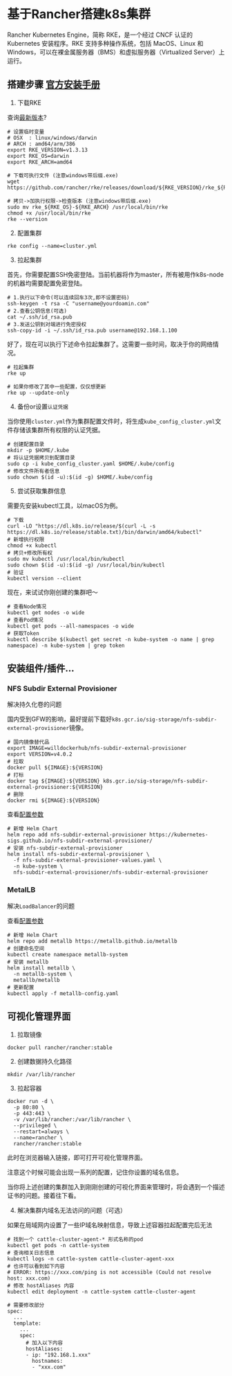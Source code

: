 # 基于Rancher搭建k8s集群

Rancher Kubernetes Engine，简称 RKE，是一个经过 CNCF 认证的 Kubernetes 安装程序。RKE 支持多种操作系统，包括 MacOS、Linux 和 Windows，可以在裸金属服务器（BMS）和虚拟服务器（Virtualized Server）上运行。


## 搭建步骤 [官方安装手册](https://docs.rancher.cn/docs/rke/installation/_index)

1. 下载RKE

查询[最新版本](https://github.com/rancher/rke/releases)?

```shell
# 设置临时变量
# OSX  : linux/windows/darwin
# ARCH : amd64/arm/386
export RKE_VERSION=v1.3.13
export RKE_OS=darwin
export RKE_ARCH=amd64

# 下载可执行文件 (注意windows带后缀.exe)
wget https://github.com/rancher/rke/releases/download/${RKE_VERSION}/rke_${RKE_OS}-${RKE_ARCH}

# 拷贝->加执行权限->检查版本 (注意windows带后缀.exe)
sudo mv rke_${RKE_OS}-${RKE_ARCH} /usr/local/bin/rke
chmod +x /usr/local/bin/rke
rke --version
```

2. 配置集群

```shell
rke config --name=cluster.yml
```

3. 拉起集群

首先，你需要配置SSH免密登陆。当前机器将作为master，所有被用作k8s-node的机器均需要配置免密登陆。

```shell
# 1.执行以下命令(可以连续回车3次,即不设置密码)
ssh-keygen -t rsa -C "username@yourdoamin.com"
# 2.查看公钥信息(可选)
cat ~/.ssh/id_rsa.pub
# 3.发送公钥到对端进行免密授权
ssh-copy-id -i ~/.ssh/id_rsa.pub username@192.168.1.100
```

好了，现在可以执行下述命令拉起集群了。这需要一些时间，取决于你的网络情况。

```shell
# 拉起集群
rke up

# 如果你修改了其中一些配置，仅仅想更新
rke up --update-only
```

4. 备份or设置`认证凭据`

当你使用`cluster.yml`作为集群配置文件时，将生成`kube_config_cluster.yml`文件存储该集群所有权限的认证凭据。

```shell
# 创建配置目录
mkdir -p $HOME/.kube
# 将认证凭据拷贝到配置目录
sudo cp -i kube_config_cluster.yaml $HOME/.kube/config
# 修改文件所有者信息
sudo chown $(id -u):$(id -g) $HOME/.kube/config
```

5. 尝试获取集群信息

需要先安装kubectl工具，以macOS为例。

```shell
# 下载
curl -LO "https://dl.k8s.io/release/$(curl -L -s https://dl.k8s.io/release/stable.txt)/bin/darwin/amd64/kubectl"
# 新增执行权限
chmod +x kubectl
# 拷贝+修改所有权
sudo mv kubectl /usr/local/bin/kubectl
sudo chown $(id -u):$(id -g) /usr/local/bin/kubectl
# 验证
kubectl version --client
```

现在，来试试你刚创建的集群吧～

```shell
# 查看Node情况
kubectl get nodes -o wide
# 查看Pod情况
kubectl get pods --all-namespaces -o wide
# 获取Token
kubectl describe $(kubectl get secret -n kube-system -o name | grep namespace) -n kube-system | grep token
```


## 安装组件/插件...

### NFS Subdir External Provisioner

解决持久化卷的问题

国内受到GFW的影响，最好提前下载好`k8s.gcr.io/sig-storage/nfs-subdir-external-provisioner`镜像。

```shell
# 国内镜像替代品
export IMAGE=willdockerhub/nfs-subdir-external-provisioner
export VERSION=v4.0.2
# 拉取
docker pull ${IMAGE}:${VERSION}
# 打标
docker tag ${IMAGE}:${VERSION} k8s.gcr.io/sig-storage/nfs-subdir-external-provisioner:${VERSION}
# 删除
docker rmi ${IMAGE}:${VERSION}
```

查看[配置参数](nfs-subdir-external-provisioner-values.yaml)

```shell
# 新增 Helm Chart
helm repo add nfs-subdir-external-provisioner https://kubernetes-sigs.github.io/nfs-subdir-external-provisioner/
# 安装 nfs-subdir-external-provisioner
helm install nfs-subdir-external-provisioner \
  -f nfs-subdir-external-provisioner-values.yaml \
  -n kube-system \
  nfs-subdir-external-provisioner/nfs-subdir-external-provisioner
```

### MetalLB

解决`LoadBalancer`的问题

查看[配置参数](metallb-config.yaml)

```shell
# 新增 Helm Chart
helm repo add metallb https://metallb.github.io/metallb
# 创建命名空间
kubectl create namespace metallb-system
# 安装 metallb
helm install metallb \
  -n metallb-system \
  metallb/metallb
# 更新配置
kubectl apply -f metallb-config.yaml
```


## 可视化管理界面

1. 拉取镜像

```shell
docker pull rancher/rancher:stable
```

2. 创建数据持久化路径

```shell
mkdir /var/lib/rancher
```

3. 拉起容器

```shell
docker run -d \
  -p 80:80 \
  -p 443:443 \
  -v /var/lib/rancher:/var/lib/rancher \
  --privileged \
  --restart=always \
  --name=rancher \
  rancher/rancher:stable
```

此时在浏览器输入链接，即可打开可视化管理界面。

注意这个时候可能会出现一系列的配置，记住你设置的域名信息。

当你将上述创建的集群加入到刚刚创建的可视化界面来管理时，将会遇到一个描述证书的问题。接着往下看。

4. 解决集群内域名无法访问的问题（可选）

如果在局域网内设置了一些IP域名映射信息，导致上述容器拉起配置完后无法

```shell
# 找到一个 cattle-cluster-agent-* 形式名称的pod
kubectl get pods -n cattle-system
# 查询相关日志信息
kubectl logs -n cattle-system cattle-cluster-agent-xxx
# 也许可以看到如下内容
# ERROR: https://xxx.com/ping is not accessible (Could not resolve host: xxx.com)
# 修改 hostAliases 内容
kubectl edit deployment -n cattle-system cattle-cluster-agent

# 需要修改部分
spec:
  ...
  template:
    ...
    spec:
      # 加入以下内容
      hostAliases:
      - ip: "192.168.1.xxx"
        hostnames:
        - "xxx.com"
```
